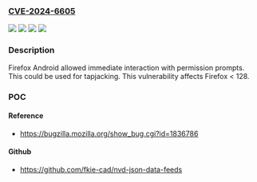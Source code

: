 ### [CVE-2024-6605](https://cve.mitre.org/cgi-bin/cvename.cgi?name=CVE-2024-6605)
![](https://img.shields.io/static/v1?label=Product&message=Firefox&color=blue)
![](https://img.shields.io/static/v1?label=Version&message=0%20&color=brightgreen)
![](https://img.shields.io/static/v1?label=Version&message=unspecified%20&color=brightgreen)
![](https://img.shields.io/static/v1?label=Vulnerability&message=n%2Fa&color=blue)

### Description

Firefox Android allowed immediate interaction with permission prompts. This could be used for tapjacking. This vulnerability affects Firefox < 128.

### POC

#### Reference
- https://bugzilla.mozilla.org/show_bug.cgi?id=1836786

#### Github
- https://github.com/fkie-cad/nvd-json-data-feeds

